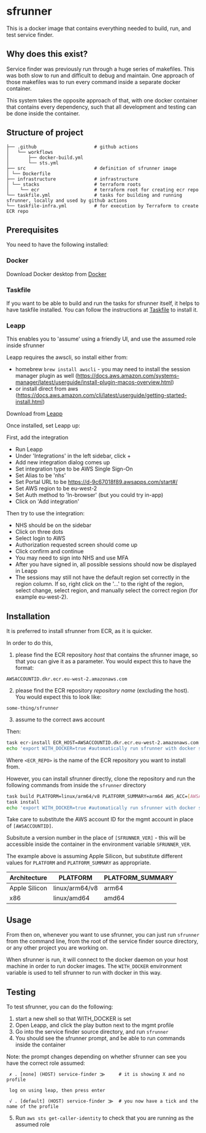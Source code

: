 # sfrunner

This is a docker image that contains everything needed to build,
run, and test service finder.

## Why does this exist?

Service finder was previously run through a huge series
of makefiles.  This was both slow to run and difficult to
debug and maintain.  One approach of those makefiles was
to run every command inside a separate docker container.

This system takes the opposite approach of that, with one
docker container that contains every dependency, such that
all development and testing can be done inside the container.
          
## Structure of project

```
├── .github                     # github actions
│   └── workflows
│       ├── docker-build.yml
│       └── sts.yml
├── src                         # definition of sfrunner image
│ └── Dockerfile
├── infrastructure              # infrastructure
│ └── stacks                    # terraform roots
│    └── ecr                    # terraform root for creating ecr repo
└── taskfile.yml                # tasks for building and running sfrunner, locally and used by github actions
└── taskfile-infra.yml          # for execution by Terraform to create ECR repo

```


## Prerequisites

You need to have the following installed:
                                                                  
### Docker

Download Docker desktop from [Docker](https://www.docker.com/) 

### Taskfile

If you want to be able to build and run the tasks for sfrunner itself,
it helps to have taskfile installed.  You can follow the instructions at
[Taskfile](https://taskfile.dev/#/installation) to install it.

### Leapp
        
This enables you to 'assume' using a friendly UI, and use the assumed role inside sfrunner
   
Leapp requires the awscli, so install either from:

* homebrew `brew install awscli` - you may need to install the session manager plugin as well (https://docs.aws.amazon.com/systems-manager/latest/userguide/install-plugin-macos-overview.html)
* or install direct from aws (https://docs.aws.amazon.com/cli/latest/userguide/getting-started-install.html)

Download from [Leapp](https://www.leapp.cloud/download/desktop-app) 

Once installed, set Leapp up:
   
First, add the integration
* Run Leapp
* Under 'Integrations' in the left sidebar, click +
* Add new integration dialog comes up
* Set integration type to be AWS Single Sign-On
* Set Alias to be 'nhs'
* Set Portal URL to be https://d-9c67018f89.awsapps.com/start#/
* Set AWS region to be eu-west-2
* Set Auth method to 'In-browser' (but you could try in-app)
* Click on 'Add integration'
  
Then try to use the integration:
* NHS should be on the sidebar
* Click on three dots
* Select login to AWS
* Authorization requested screen should come up
* Click confirm and continue
* You may need to sign into NHS and use MFA
* After you have signed in, all possible sessions should now be displayed in Leapp
* The sessions may still not have the default region set correctly in the region column.  If so, right click on the '...' to the right of the region, select change, select region, and manually select the correct region (for example eu-west-2).



## Installation
                                        
It is preferred to install sfrunner from ECR, as it is quicker.  

In order to do this,

1. please find the ECR repository *host* that contains the sfrunner image, so that you can give it
as a parameter.  You would expect this to have the format:

`AWSACCOUNTID.dkr.ecr.eu-west-2.amazonaws.com`

2. please find the ECR repository *repository name* (excluding the host).  You would expect this to look
like:

`some-thing/sfrunner`
                                                          
3. assume to the correct aws account

Then:
```bash
task ecr-install ECR_HOST=AWSACCOUNTID.dkr.ecr.eu-west-2.amazonaws.com REPO_NAME=some-thing/sfrunner
echo 'export WITH_DOCKER=true #automatically run sfrunner with docker support' >> ~/.zshrc
```

Where `<ECR_REPO>` is the name of the ECR repository you want to install from.

However, you can install sfrunner directly, clone the repository and run the following commands from inside the 
`sfrunner` directory

```bash
task build PLATFORM=linux/arm64/v8 PLATFORM_SUMMARY=arm64 AWS_ACC=[AWSACCOUNTID] SFRUNNER_VER=[SFRUNNER_VER]
task install
echo 'export WITH_DOCKER=true #automatically run sfrunner with docker support' >> ~/.zshrc
```
Take care to substitute the AWS account ID for the mgmt account in place of `[AWSACCOUNTID]`.  

Subsitute a version number in the place of `[SFRUNNER_VER]` - this will be accessible inside
the container in the environment variable `SFRUNNER_VER`. 

The example above is assuming Apple Silicon, but substitute different values for `PLATFORM` and `PLATFORM_SUMMARY` as 
appropriate.

| Architecture  | PLATFORM       | PLATFORM_SUMMARY |
|---------------|----------------|------------------|
| Apple Silicon | linux/arm64/v8 | arm64            |
| x86           | linux/amd64    | amd64            |



## Usage

From then on, whenever you want to use sfrunner, you can just run `sfrunner` from the command line,
from the root of the service finder source directory, or any other project you are working on.

When sfrunner is run, it will connect to the docker daemon on your host machine in order to run
docker images.  The `WITH_DOCKER` environment variable is used to tell sfrunner to run with docker in
this way.

## Testing

To test sfrunner, you can do the following: 
1. start a new shell so that WITH_DOCKER is set
2. Open Leapp, and click the play button next to the mgmt profile
3. Go into the service finder source directory, and run `sfrunner`
4. You should see the sfrunner prompt, and be able to run commands inside the container

Note: the prompt changes depending on whether sfrunner can see you have the correct role assumed:

```
 ✗ . [none] (HOST) service-finder ⨠     # it is showing X and no profile
 
 log on using leap, then press enter 
 
 √ . [default] (HOST) service-finder ⨠  # you now have a tick and the name of the profile
```

5. Run `aws sts get-caller-identity` to check that you are running as the assumed role



